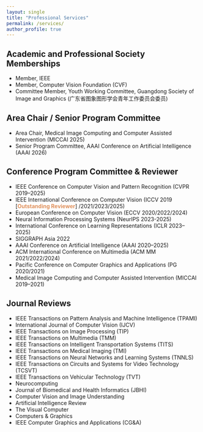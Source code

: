 ```yaml
---
layout: single
title: "Professional Services"
permalink: /services/
author_profile: true
---
```


## Academic and Professional Society Memberships
- Member, IEEE
- Member, Computer Vision Foundation (CVF)
- Committee Member, Youth Working Committee, Guangdong Society of Image and Graphics (广东省图象图形学会青年工作委员会委员)

## Area Chair / Senior Program Committee
- Area Chair, Medical Image Computing and Computer Assisted Intervention (MICCAI 2025)
- Senior Program Committee, AAAI Conference on Artificial Intelligence (AAAI 2026)   

## Conference Program Committee & Reviewer
- IEEE Conference on Computer Vision and Pattern Recognition (CVPR 2019–2025)     
- IEEE International Conference on Computer Vision (ICCV 2019 [<span style="color:#e0915c;"><b>Outstanding Reviewer</b></span>] /2021/2023/2025)          
- European Conference on Computer Vision (ECCV 2020/2022/2024)        
- Neural Information Processing Systems (NeurIPS 2023-2025)       
- International Conference on Learning Representations (ICLR 2023–2025)        
- SIGGRAPH Asia 2022       
- AAAI Conference on Artificial Intelligence (AAAI 2020–2025)         
- ACM International Conference on Multimedia (ACM MM 2021/2022/2024)        
- Pacific Conference on Computer Graphics and Applications (PG 2020/2021)       
- Medical Image Computing and Computer Assisted Intervention (MICCAI 2019–2021)       

## Journal Reviews
- IEEE Transactions on Pattern Analysis and Machine Intelligence (TPAMI)     
- International Journal of Computer Vision (IJCV)     
- IEEE Transactions on Image Processing (TIP)         
- IEEE Transactions on Multimedia (TMM)      
- IEEE Transactions on Intelligent Transportation Systems (TITS)       
- IEEE Transactions on Medical Imaging (TMI)     
- IEEE Transactions on Neural Networks and Learning Systems (TNNLS)      
- IEEE Transactions on Circuits and Systems for Video Technology (TCSVT)      
- IEEE Transactions on Vehicular Technology (TVT)    
- Neurocomputing   
- Journal of Biomedical and Health Informatics (JBHI)   
- Computer Vision and Image Understanding     
- Artificial Intelligence Review     
- The Visual Computer     
- Computers & Graphics      
- IEEE Computer Graphics and Applications (CG&A)        

